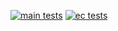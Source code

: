 [![main tests](https://github.com/Michaelhess17/sorting/actions/workflows/main.yml/badge.svg)](https://github.com/Michaelhess17/sorting/actions/workflows/main.yml)
[![ec tests](https://github.com/Michaelhess17/sorting/actions/workflows/ec.yml/badge.svg)](https://github.com/Michaelhess17/sorting/actions/workflows/ec.yml)
